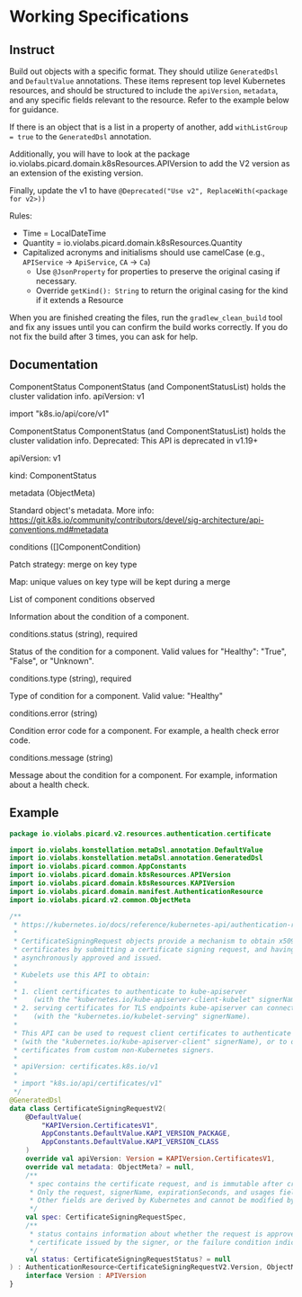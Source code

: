 
# Working Specifications

## Instruct

Build out objects with a specific format.
They should utilize `GeneratedDsl` and `DefaultValue` annotations. These items represent top
level Kubernetes resources, and should be structured to include the `apiVersion`, `metadata`, and
any specific fields relevant to the resource. Refer to the example below for guidance.

If there is an object that is a list in a property of another, add `withListGroup = true` to the `GeneratedDsl` annotation.

Additionally, you will have to look at the package io.violabs.picard.domain.k8sResources.APIVersion to
add the V2 version as an extension of the existing version.

Finally, update the v1 to have `@Deprecated("Use v2", ReplaceWith(<package for v2>))`

Rules:
- Time = LocalDateTime
- Quantity = io.violabs.picard.domain.k8sResources.Quantity
- Capitalized acronyms and initialisms should use camelCase (e.g., `APIService` -> `ApiService`, `CA` -> `Ca`)
  - Use `@JsonProperty` for properties to preserve the original casing if necessary.
  - Override `getKind(): String` to return the original casing for the kind if it extends a Resource

When you are finished creating the files, run the `gradlew_clean_build` tool and fix any issues until you can confirm the
build works correctly. If you do not fix the build after 3 times, you can ask for help.


## Documentation

ComponentStatus
ComponentStatus (and ComponentStatusList) holds the cluster validation info.
apiVersion: v1

import "k8s.io/api/core/v1"

ComponentStatus
ComponentStatus (and ComponentStatusList) holds the cluster validation info. Deprecated: This API is deprecated in v1.19+

apiVersion: v1

kind: ComponentStatus

metadata (ObjectMeta)

Standard object's metadata. More info: https://git.k8s.io/community/contributors/devel/sig-architecture/api-conventions.md#metadata

conditions ([]ComponentCondition)

Patch strategy: merge on key type

Map: unique values on key type will be kept during a merge

List of component conditions observed

Information about the condition of a component.

conditions.status (string), required

Status of the condition for a component. Valid values for "Healthy": "True", "False", or "Unknown".

conditions.type (string), required

Type of condition for a component. Valid value: "Healthy"

conditions.error (string)

Condition error code for a component. For example, a health check error code.

conditions.message (string)

Message about the condition for a component. For example, information about a health check.




## Example

```kotlin
package io.violabs.picard.v2.resources.authentication.certificate

import io.violabs.konstellation.metaDsl.annotation.DefaultValue
import io.violabs.konstellation.metaDsl.annotation.GeneratedDsl
import io.violabs.picard.common.AppConstants
import io.violabs.picard.domain.k8sResources.APIVersion
import io.violabs.picard.domain.k8sResources.KAPIVersion
import io.violabs.picard.domain.manifest.AuthenticationResource
import io.violabs.picard.v2.common.ObjectMeta

/**
 * https://kubernetes.io/docs/reference/kubernetes-api/authentication-resources/certificate-signing-request-v1/
 *
 * CertificateSigningRequest objects provide a mechanism to obtain x509
 * certificates by submitting a certificate signing request, and having it
 * asynchronously approved and issued.
 *
 * Kubelets use this API to obtain:
 *
 * 1. client certificates to authenticate to kube-apiserver
 *    (with the "kubernetes.io/kube-apiserver-client-kubelet" signerName).
 * 2. serving certificates for TLS endpoints kube-apiserver can connect to securely
 *    (with the "kubernetes.io/kubelet-serving" signerName).
 *
 * This API can be used to request client certificates to authenticate to kube-apiserver
 * (with the "kubernetes.io/kube-apiserver-client" signerName), or to obtain
 * certificates from custom non-Kubernetes signers.
 *
 * apiVersion: certificates.k8s.io/v1
 *
 * import "k8s.io/api/certificates/v1"
 */
@GeneratedDsl
data class CertificateSigningRequestV2(
    @DefaultValue(
        "KAPIVersion.CertificatesV1",
        AppConstants.DefaultValue.KAPI_VERSION_PACKAGE,
        AppConstants.DefaultValue.KAPI_VERSION_CLASS
    )
    override val apiVersion: Version = KAPIVersion.CertificatesV1,
    override val metadata: ObjectMeta? = null,
    /**
     * spec contains the certificate request, and is immutable after creation.
     * Only the request, signerName, expirationSeconds, and usages fields can be set on creation.
     * Other fields are derived by Kubernetes and cannot be modified by users.
     */
    val spec: CertificateSigningRequestSpec,
    /**
     * status contains information about whether the request is approved or denied, and the
     * certificate issued by the signer, or the failure condition indicating signer failure.
     */
    val status: CertificateSigningRequestStatus? = null
) : AuthenticationResource<CertificateSigningRequestV2.Version, ObjectMeta> {
    interface Version : APIVersion
}

```